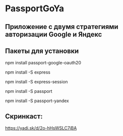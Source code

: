 # PassportGoYa

## Приложение с двумя стратегиями авторизации Google и Яндекс
## Пакеты для установки

npm install passport-google-oauth20

npm install -S express 

npm install -S express-session 

npm install -S passport 

npm install -S passport-yandex

## Скринкаст:  

https://yadi.sk/d/2o-hHsWSLC7jBA

